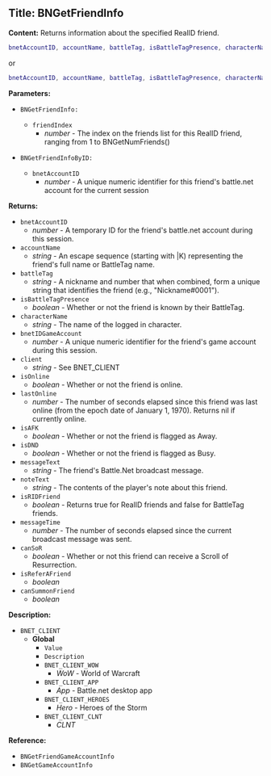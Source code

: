 ## Title: BNGetFriendInfo

**Content:**
Returns information about the specified RealID friend.
```lua
bnetAccountID, accountName, battleTag, isBattleTagPresence, characterName, bnetIDGameAccount, client, isOnline, lastOnline, isAFK, isDND, messageText, noteText, isRIDFriend, messageTime, canSoR, isReferAFriend, canSummonFriend = BNGetFriendInfo(friendIndex)
```
or
```lua
bnetAccountID, accountName, battleTag, isBattleTagPresence, characterName, bnetIDGameAccount, client, isOnline, lastOnline, isAFK, isDND, messageText, noteText, isRIDFriend, messageTime, canSoR, isReferAFriend, canSummonFriend = BNGetFriendInfoByID(bnetAccountID)
```

**Parameters:**
- `BNGetFriendInfo:`
  - `friendIndex`
    - *number* - The index on the friends list for this RealID friend, ranging from 1 to BNGetNumFriends()

- `BNGetFriendInfoByID:`
  - `bnetAccountID`
    - *number* - A unique numeric identifier for this friend's battle.net account for the current session

**Returns:**
- `bnetAccountID`
  - *number* - A temporary ID for the friend's battle.net account during this session.
- `accountName`
  - *string* - An escape sequence (starting with |K) representing the friend's full name or BattleTag name.
- `battleTag`
  - *string* - A nickname and number that when combined, form a unique string that identifies the friend (e.g., "Nickname#0001").
- `isBattleTagPresence`
  - *boolean* - Whether or not the friend is known by their BattleTag.
- `characterName`
  - *string* - The name of the logged in character.
- `bnetIDGameAccount`
  - *number* - A unique numeric identifier for the friend's game account during this session.
- `client`
  - *string* - See BNET_CLIENT
- `isOnline`
  - *boolean* - Whether or not the friend is online.
- `lastOnline`
  - *number* - The number of seconds elapsed since this friend was last online (from the epoch date of January 1, 1970). Returns nil if currently online.
- `isAFK`
  - *boolean* - Whether or not the friend is flagged as Away.
- `isDND`
  - *boolean* - Whether or not the friend is flagged as Busy.
- `messageText`
  - *string* - The friend's Battle.Net broadcast message.
- `noteText`
  - *string* - The contents of the player's note about this friend.
- `isRIDFriend`
  - *boolean* - Returns true for RealID friends and false for BattleTag friends.
- `messageTime`
  - *number* - The number of seconds elapsed since the current broadcast message was sent.
- `canSoR`
  - *boolean* - Whether or not this friend can receive a Scroll of Resurrection.
- `isReferAFriend`
  - *boolean*
- `canSummonFriend`
  - *boolean*

**Description:**
- `BNET_CLIENT`
  - **Global**
    - `Value`
    - `Description`
    - `BNET_CLIENT_WOW`
      - *WoW* - World of Warcraft
    - `BNET_CLIENT_APP`
      - *App* - Battle.net desktop app
    - `BNET_CLIENT_HEROES`
      - *Hero* - Heroes of the Storm
    - `BNET_CLIENT_CLNT`
      - *CLNT*

**Reference:**
- `BNGetFriendGameAccountInfo`
- `BNGetGameAccountInfo`